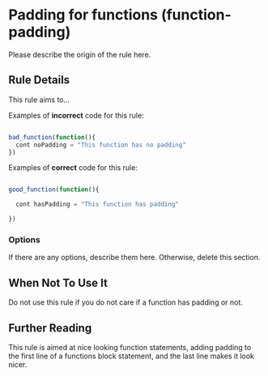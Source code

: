 # Padding for functions (function-padding)

Please describe the origin of the rule here.

## Rule Details

This rule aims to...

Examples of **incorrect** code for this rule:

```js

bad_function(function(){
  cont noPadding = "This function has no padding"
})

```

Examples of **correct** code for this rule:

```js

good_function(function(){

  cont hasPadding = "This function has padding"

})

```

### Options

If there are any options, describe them here. Otherwise, delete this section.

## When Not To Use It

Do not use this rule if you do not care if a function has padding or not.

## Further Reading

This rule is aimed at nice looking function statements, adding padding to the first line of a functions block statement, and the last line makes it look nicer.
